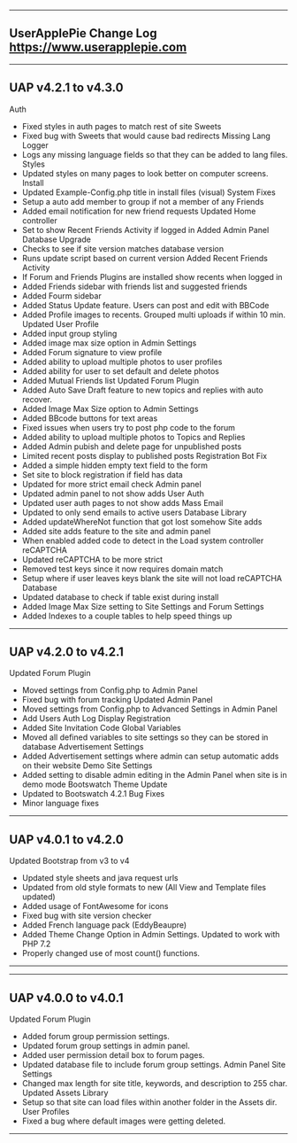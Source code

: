 ----------------------------------------------------------------------------------------
UserApplePie Change Log
https://www.userapplepie.com
----------------------------------------------------------------------------------------

----------------------------------------------------------------------------------------
UAP v4.2.1 to v4.3.0
----------------------------------------------------------------------------------------
Auth
 - Fixed styles in auth pages to match rest of site
Sweets
 - Fixed bug with Sweets that would cause bad redirects
Missing Lang Logger
 - Logs any missing language fields so that they can be added to lang files.
Styles
 - Updated styles on many pages to look better on computer screens.
Install
 - Updated Example-Config.php title in install files (visual)
System Fixes
 - Setup a auto add member to group if not a member of any
Friends
 - Added email notification for new friend requests
Updated Home controller
 - Set to show Recent Friends Activity if logged in
Added Admin Panel Database Upgrade
 - Checks to see if site version matches database version
 - Runs update script based on current version
Added Recent Friends Activity
 - If Forum and Friends Plugins are installed show recents when logged in
 - Added Friends sidebar with friends list and suggested friends
 - Added Fourm sidebar
 - Added Status Update feature.  Users can post and edit with BBCode
 - Added Profile images to recents.  Grouped multi uploads if within 10 min.
Updated User Profile
 - Added input group styling
 - Added image max size option in Admin Settings
 - Added Forum signature to view profile
 - Added ability to upload multiple photos to user profiles
 - Added ability for user to set default and delete photos
 - Added Mutual Friends list
Updated Forum Plugin
 - Added Auto Save Draft feature to new topics and replies with auto recover.
 - Added Image Max Size option to Admin Settings
 - Added BBcode buttons for text areas
 - Fixed issues when users try to post php code to the forum
 - Added ability to upload multiple photos to Topics and Replies
 - Added Admin pubish and delete page for unpublished posts
 - Limited recent posts display to published posts
Registration Bot Fix
 - Added a simple hidden empty text field to the form
 - Set site to block registration if field has data
 - Updated for more strict email check
Admin panel
 - Updated admin panel to not show adds
User Auth
 - Updated user auth pages to not show adds
Mass Email
 - Updated to only send emails to active users
Database Library
 - Added updateWhereNot function that got lost somehow
Site adds
 - Added site adds feature to the site and admin panel  
 - When enabled added code to detect in the Load system controller
reCAPTCHA
 - Updated reCAPTCHA to be more strict
 - Removed test keys since it now requires domain match
 - Setup where if user leaves keys blank the site will not load reCAPTCHA
Database
 - Updated database to check if table exist during install
 - Added Image Max Size setting to Site Settings and Forum Settings
 - Added Indexes to a couple tables to help speed things up

----------------------------------------------------------------------------------------
UAP v4.2.0 to v4.2.1
----------------------------------------------------------------------------------------
Updated Forum Plugin
 - Moved settings from Config.php to Admin Panel
 - Fixed bug with forum tracking
Updated Admin Panel
 - Moved settings from Config.php to Advanced Settings in Admin Panel
 - Add Users Auth Log Display
Registration
 - Added Site Invitation Code
Global Variables
 - Moved all defined variables to site settings so they can be stored in database
Advertisement Settings
 - Added Advertisement settings where admin can setup automatic adds on their website
Demo Site Settings
 - Added setting to disable admin editing in the Admin Panel when site is in demo mode
Bootswatch Theme Update
 - Updated to Bootswatch 4.2.1
Bug Fixes
 - Minor language fixes

----------------------------------------------------------------------------------------
UAP v4.0.1 to v4.2.0
----------------------------------------------------------------------------------------
Updated Bootstrap from v3 to v4
 - Updated style sheets and java request urls
 - Updated from old style formats to new (All View and Template files updated)
 - Added usage of FontAwesome for icons
 - Fixed bug with site version checker
 - Added French language pack (EddyBeaupre)
 - Added Theme Change Option in Admin Settings.
Updated to work with PHP 7.2
 - Properly changed use of most count() functions.
----------------------------------------------------------------------------------------

----------------------------------------------------------------------------------------
UAP v4.0.0 to v4.0.1
----------------------------------------------------------------------------------------
Updated Forum Plugin
 - Added forum group permission settings.
 - Updated forum group settings in admin panel.
 - Added user permission detail box to forum pages.
 - Updated database file to include forum group settings.
Admin Panel Site Settings
 - Changed max length for site title, keywords, and description to 255 char.
Updated Assets Library
 - Setup so that site can load files within another folder in the Assets dir.
User Profiles
 - Fixed a bug where default images were getting deleted.
----------------------------------------------------------------------------------------
